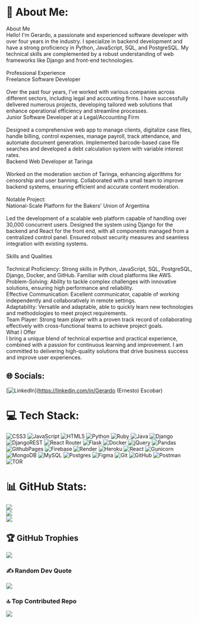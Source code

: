 # 💫 About Me:
About Me<br>Hello! I'm Gerardo, a passionate and experienced software developer with over four years in the industry. I specialize in backend development and have a strong proficiency in Python, JavaScript, SQL, and PostgreSQL. My technical skills are complemented by a robust understanding of web frameworks like Django and front-end technologies.<br><br>Professional Experience<br>Freelance Software Developer<br><br>Over the past four years, I've worked with various companies across different sectors, including legal and accounting firms. I have successfully delivered numerous projects, developing tailored web solutions that enhance operational efficiency and streamline processes.<br>Junior Software Developer at a Legal/Accounting Firm<br><br>Designed a comprehensive web app to manage clients, digitalize case files, handle billing, control expenses, manage payroll, track attendance, and automate document generation. Implemented barcode-based case file searches and developed a debt calculation system with variable interest rates.<br>Backend Web Developer at Taringa<br><br>Worked on the moderation section of Taringa, enhancing algorithms for censorship and user banning. Collaborated with a small team to improve backend systems, ensuring efficient and accurate content moderation.<br><br>Notable Project:<br>National-Scale Platform for the Bakers' Union of Argentina<br><br>Led the development of a scalable web platform capable of handling over 30,000 concurrent users. Designed the system using Django for the backend and React for the front end, with all components managed from a centralized control panel. Ensured robust security measures and seamless integration with existing systems.<br><br>Skills and Qualities<br><br>Technical Proficiency: Strong skills in Python, JavaScript, SQL, PostgreSQL, Django, Docker, and GitHub. Familiar with cloud platforms like AWS.<br>Problem-Solving: Ability to tackle complex challenges with innovative solutions, ensuring high performance and reliability.<br>Effective Communication: Excellent communicator, capable of working independently and collaboratively in remote settings.<br>Adaptability: Versatile and adaptable, able to quickly learn new technologies and methodologies to meet project requirements.<br>Team Player: Strong team player with a proven track record of collaborating effectively with cross-functional teams to achieve project goals.<br>What I Offer<br>I bring a unique blend of technical expertise and practical experience, combined with a passion for continuous learning and improvement. I am committed to delivering high-quality solutions that drive business success and improve user experiences.


## 🌐 Socials:
[![LinkedIn](https://img.shields.io/badge/LinkedIn-%230077B5.svg?logo=linkedin&logoColor=white)](https://linkedin.com/in/Gerardo (Ernesto) Escobar) 

# 💻 Tech Stack:
![CSS3](https://img.shields.io/badge/css3-%231572B6.svg?style=for-the-badge&logo=css3&logoColor=white) ![JavaScript](https://img.shields.io/badge/javascript-%23323330.svg?style=for-the-badge&logo=javascript&logoColor=%23F7DF1E) ![HTML5](https://img.shields.io/badge/html5-%23E34F26.svg?style=for-the-badge&logo=html5&logoColor=white) ![Python](https://img.shields.io/badge/python-3670A0?style=for-the-badge&logo=python&logoColor=ffdd54) ![Ruby](https://img.shields.io/badge/ruby-%23CC342D.svg?style=for-the-badge&logo=ruby&logoColor=white) ![Java](https://img.shields.io/badge/java-%23ED8B00.svg?style=for-the-badge&logo=openjdk&logoColor=white) ![Django](https://img.shields.io/badge/django-%23092E20.svg?style=for-the-badge&logo=django&logoColor=white) ![DjangoREST](https://img.shields.io/badge/DJANGO-REST-ff1709?style=for-the-badge&logo=django&logoColor=white&color=ff1709&labelColor=gray) ![React Router](https://img.shields.io/badge/React_Router-CA4245?style=for-the-badge&logo=react-router&logoColor=white) ![Flask](https://img.shields.io/badge/flask-%23000.svg?style=for-the-badge&logo=flask&logoColor=white) ![Docker](https://img.shields.io/badge/docker-%230db7ed.svg?style=for-the-badge&logo=docker&logoColor=white) ![jQuery](https://img.shields.io/badge/jquery-%230769AD.svg?style=for-the-badge&logo=jquery&logoColor=white) ![Pandas](https://img.shields.io/badge/pandas-%23150458.svg?style=for-the-badge&logo=pandas&logoColor=white) ![GithubPages](https://img.shields.io/badge/github%20pages-121013?style=for-the-badge&logo=github&logoColor=white) ![Firebase](https://img.shields.io/badge/firebase-%23039BE5.svg?style=for-the-badge&logo=firebase) ![Render](https://img.shields.io/badge/Render-%46E3B7.svg?style=for-the-badge&logo=render&logoColor=white) ![Heroku](https://img.shields.io/badge/heroku-%23430098.svg?style=for-the-badge&logo=heroku&logoColor=white) ![React](https://img.shields.io/badge/react-%2320232a.svg?style=for-the-badge&logo=react&logoColor=%2361DAFB) ![Gunicorn](https://img.shields.io/badge/gunicorn-%298729.svg?style=for-the-badge&logo=gunicorn&logoColor=white) ![MongoDB](https://img.shields.io/badge/MongoDB-%234ea94b.svg?style=for-the-badge&logo=mongodb&logoColor=white) ![MySQL](https://img.shields.io/badge/mysql-4479A1.svg?style=for-the-badge&logo=mysql&logoColor=white) ![Postgres](https://img.shields.io/badge/postgres-%23316192.svg?style=for-the-badge&logo=postgresql&logoColor=white) ![Figma](https://img.shields.io/badge/figma-%23F24E1E.svg?style=for-the-badge&logo=figma&logoColor=white) ![Git](https://img.shields.io/badge/git-%23F05033.svg?style=for-the-badge&logo=git&logoColor=white) ![GitHub](https://img.shields.io/badge/github-%23121011.svg?style=for-the-badge&logo=github&logoColor=white) ![Postman](https://img.shields.io/badge/Postman-FF6C37?style=for-the-badge&logo=postman&logoColor=white) ![TOR](https://img.shields.io/badge/tor-%237E4798.svg?style=for-the-badge&logo=tor-project&logoColor=white)
# 📊 GitHub Stats:
![](https://github-readme-stats.vercel.app/api?username=Anubis-2077&theme=radical&hide_border=false&include_all_commits=true&count_private=true)<br/>
![](https://github-readme-streak-stats.herokuapp.com/?user=Anubis-2077&theme=radical&hide_border=false)<br/>
![](https://github-readme-stats.vercel.app/api/top-langs/?username=Anubis-2077&theme=radical&hide_border=false&include_all_commits=true&count_private=true&layout=compact)

## 🏆 GitHub Trophies
![](https://github-profile-trophy.vercel.app/?username=Anubis-2077&theme=radical&no-frame=false&no-bg=true&margin-w=4)

### ✍️ Random Dev Quote
![](https://quotes-github-readme.vercel.app/api?type=horizontal&theme=radical)

### 🔝 Top Contributed Repo
![](https://github-contributor-stats.vercel.app/api?username=Anubis-2077&limit=5&theme=dark&combine_all_yearly_contributions=true)

<!-- Proudly created with GPRM ( https://gprm.itsvg.in ) -->
